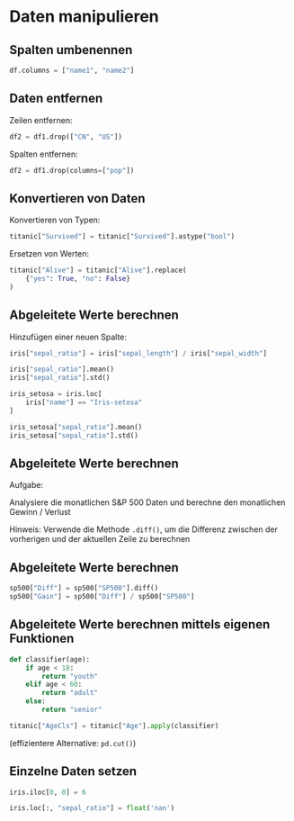 # Daten manipulieren

## Spalten umbenennen

```py
df.columns = ["name1", "name2"]
```

## Daten entfernen

Zeilen entfernen:

```py
df2 = df1.drop(["CN", "US"])
```

Spalten entfernen:

```py
df2 = df1.drop(columns=["pop"])
```

## Konvertieren von Daten

Konvertieren von Typen:

```py
titanic["Survived"] = titanic["Survived"].astype("bool")
```

Ersetzen von Werten:

```py
titanic["Alive"] = titanic["Alive"].replace(
    {"yes": True, "no": False}
)
```

## Abgeleitete Werte berechnen

Hinzufügen einer neuen Spalte:

```py
iris["sepal_ratio"] = iris["sepal_length"] / iris["sepal_width"]

iris["sepal_ratio"].mean()
iris["sepal_ratio"].std()

iris_setosa = iris.loc[
    iris["name"] == "Iris-setosa"
]

iris_setosa["sepal_ratio"].mean()
iris_setosa["sepal_ratio"].std()
```

## Abgeleitete Werte berechnen

Aufgabe:

Analysiere die monatlichen S&P 500 Daten und berechne den monatlichen Gewinn / Verlust

Hinweis: Verwende die Methode `.diff()`, um die Differenz zwischen der vorherigen und der aktuellen Zeile zu berechnen

## Abgeleitete Werte berechnen

```py
sp500["Diff"] = sp500["SP500"].diff()
sp500["Gain"] = sp500["Diff"] / sp500["SP500"]
```

## Abgeleitete Werte berechnen mittels eigenen Funktionen

```py
def classifier(age):
    if age < 18:
        return "youth"
    elif age < 60:
        return "adult"
    else:
        return "senior"

titanic["AgeCls"] = titanic["Age"].apply(classifier)
```

(effizientere Alternative: `pd.cut()`)

## Einzelne Daten setzen

```py
iris.iloc[0, 0] = 6

iris.loc[:, "sepal_ratio"] = float('nan')
```
